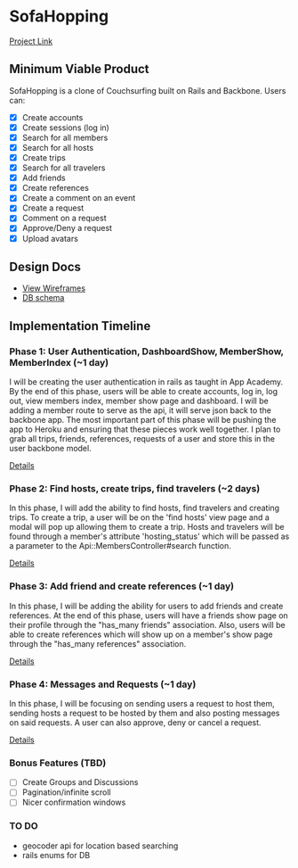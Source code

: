 # SofaHopping

[Project Link][project]

[project]: http://www.sofahopping.com

## Minimum Viable Product
SofaHopping is a clone of Couchsurfing built on Rails and Backbone. Users can:

- [x] Create accounts
- [x] Create sessions (log in)
- [x] Search for all members
- [x] Search for all hosts
- [x] Create trips
- [x] Search for all travelers
- [x] Add friends
- [x] Create references
- [x] Create a comment on an event
- [x] Create a request
- [x] Comment on a request
- [x] Approve/Deny a request
- [x] Upload avatars

## Design Docs
* [View Wireframes][views]
* [DB schema][schema]

[views]: docs/views.md
[schema]: docs/schema.md

## Implementation Timeline

### Phase 1: User Authentication, DashboardShow, MemberShow, MemberIndex (~1 day)
I will be creating the user authentication in rails as taught in App Academy.
By the end of this phase, users will be able to create accounts, log in, log out,
view members index, member show page and dashboard. I will be adding a
member route to serve as the api, it will serve json back to the backbone app.
The most important part of this phase will be pushing the app to Heroku
and ensuring that these pieces work well together. I plan to grab all trips,
friends, references, requests of a user and store this in the user backbone model.

[Details][phase-one]

### Phase 2: Find hosts, create trips, find travelers (~2 days)
In this phase, I will add the ability to find hosts, find travelers
and creating trips. To create a trip, a user will be on the 'find hosts' view
page and a modal will pop up allowing them to create a trip. Hosts and travelers
will be found through a member's attribute 'hosting_status' which will be passed
as a parameter to the Api::MembersController#search function.

[Details][phase-two]

### Phase 3: Add friend and create references (~1 day)
In this phase, I will be adding the ability for users to add friends
and create references. At the end of this phase, users will have a friends show
page on their profile through the "has_many friends" association.
Also, users will be able to create references which will show up on a member's show page through the "has_many references" association.

[Details][phase-three]

### Phase 4: Messages and Requests (~1 day)
In this phase, I will be focusing on sending users a request to host them,
sending hosts a request to be hosted by them and also posting messages
on said requests. A user can also approve, deny or cancel a request.

[Details][phase-four]

### Bonus Features (TBD)

- [ ] Create Groups and Discussions
- [ ] Pagination/infinite scroll
- [ ] Nicer confirmation windows

[phase-one]: ./docs/phases/phase1.md
[phase-two]: ./docs/phases/phase2.md
[phase-three]: ./docs/phases/phase3.md
[phase-four]: ./docs/phases/phase4.md
[phase-five]: ./docs/phases/phase5.md


### TO DO
* geocoder api for location based searching
* rails enums for DB
